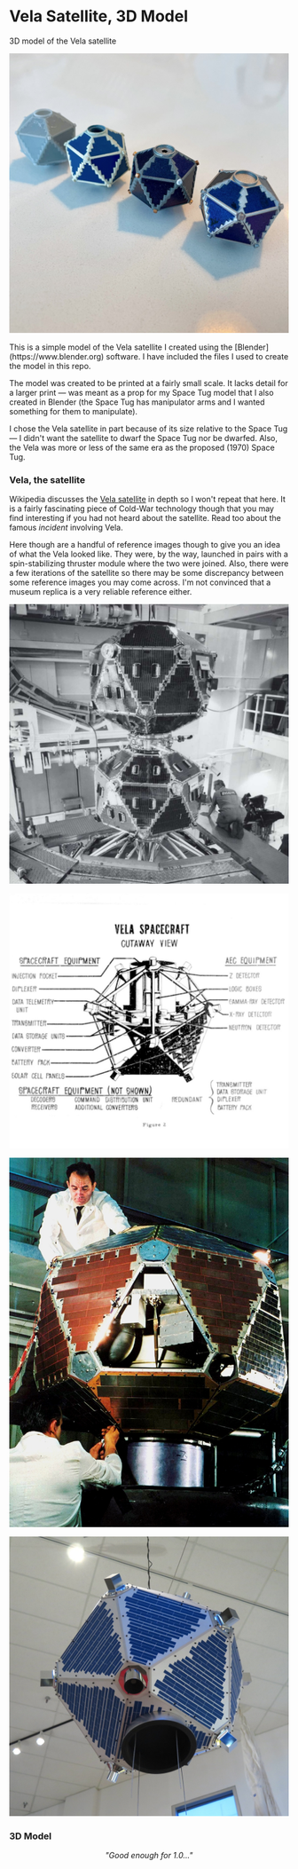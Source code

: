 # Vela Satellite, 3D Model
3D model of the Vela satellite

<p align="center">
<img width="600" src="https://github.com/EngineersNeedArt/Vela-Satellite_3DModel/blob/ae7abd7dd1918f8d365fce13873b1c08a39ddc44/print_images/Model_8_Iterations.jpeg" alt="Vela 3D models iterated.">
</p>
This is a simple model of the Vela satellite I created using the [Blender](https://www.blender.org) software. I have included the files I used to create the model in this repo.

The model was created to be printed at a fairly small scale. It lacks detail for a larger print — was meant as a prop for my Space Tug model that I also created in Blender (the Space Tug has manipulator arms and I wanted something for them to manipulate).

I chose the Vela satellite in part because of its size relative to the Space Tug — I didn't want the satellite to dwarf the Space Tug nor be dwarfed. Also, the Vela was more or less of the same era as the proposed (1970) Space Tug.

### Vela, the satellite

Wikipedia discusses the [Vela satellite](https://en.wikipedia.org/wiki/Vela_(satellite)) in depth so I won't repeat that here. It is a fairly fascinating piece of Cold-War technology though that you may find interesting if you had not heard about the satellite. Read too about the famous *incident* involving Vela.

Here though are a handful of reference images though to give you an idea of what the Vela looked like. They were, by the way, launched in pairs with a spin-stabilizing thruster module where the two were joined. Also, there were a few iterations of the satellite so there may be some discrepancy between some reference images you may come across. I'm not convinced that a museum replica is a very reliable reference either.

<p align="center">
<img width="600" src="https://github.com/EngineersNeedArt/Vela-Satellite_3DModel/blob/ae7abd7dd1918f8d365fce13873b1c08a39ddc44/reference_images/Vela_0_Pair.jpg" alt="Vela in clean room.">
</p>

<p align="center">
<img width="600" src="https://github.com/EngineersNeedArt/Vela-Satellite_3DModel/blob/ae7abd7dd1918f8d365fce13873b1c08a39ddc44/reference_images/Vela_1_Cutaway.jpeg" alt="Vela cutaway diagram.">
</p>

<p align="center">
<img width="600" src="https://github.com/EngineersNeedArt/Vela-Satellite_3DModel/blob/ae7abd7dd1918f8d365fce13873b1c08a39ddc44/reference_images/Vela_2_Assembly_1968.jpg" alt="Vela assembly.">
</p>

<p align="center">
<img width="600" src="https://github.com/EngineersNeedArt/Vela-Satellite_3DModel/blob/ae7abd7dd1918f8d365fce13873b1c08a39ddc44/reference_images/Vela_3_Museum.jpg" alt="Vela in museum.">
</p>

### 3D Model

<p align="center">
<i>"Good enough for 1.0…"</i>
</p>
